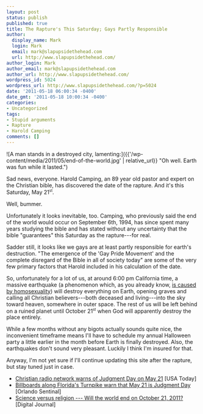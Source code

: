 ```yaml
---
layout: post
status: publish
published: true
title: The Rapture's This Saturday; Gays Partly Responsible
author:
  display_name: Mark
  login: Mark
  email: mark@slapupsidethehead.com
  url: http://www.slapupsidethehead.com/
author_login: Mark
author_email: mark@slapupsidethehead.com
author_url: http://www.slapupsidethehead.com/
wordpress_id: 5024
wordpress_url: http://www.slapupsidethehead.com/?p=5024
date: '2011-05-18 06:00:34 -0400'
date_gmt: '2011-05-18 10:00:34 -0400'
categories:
- Uncategorized
tags:
- Stupid arguments
- Rapture
- Harold Camping
comments: []
---
```

![A man stands in a destroyed city, lamenting:]({{'/wp-content/media/2011/05/end-of-the-world.jpg' | relative_url}} "Oh well. Earth was fun while it lasted.")

Sad news, everyone. Harold Camping, an 89 year old pastor and expert on the Christian bible, has discovered the date of the rapture. And it's this Saturday, May 21<sup><small>st</small></sup>.

Well, bummer.

Unfortunately it looks inevitable, too. Camping, who previously said the end of the world would occur on September 6th, 1994, has since spent many years studying the bible and has stated without any uncertainty that the bible "guarantees" this Saturday as the rapture---for real.

Sadder still, it looks like we gays are at least partly responsible for earth's destruction. "The emergence of the 'Gay Pride Movement' and the complete disregard of the Bible in all of society today" are some of the very few primary factors that Harold included in his calculation of the date.

So, unfortunately for a lot of us, at around 6:00 pm California time, a massive earthquake (a phenomenon which, as you already know, [is caused by homosexuality](http://www.slapupsidethehead.com/2008/02/homosexuality-causes-earthquakes/ "Research Breakthrough: Homosexuality Causes Earthquakes!")) will destroy everything on Earth, opening graves and calling all Christian believers---both deceased and living---into the sky toward heaven, somewhere in outer space. The rest of us will be left behind on a ruined planet until October  21<sup><small>st</small></sup> when God will apparently destroy the place entirely.

While a few months without any bigots actually sounds quite nice, the inconvenient timeframe means I'll have to schedule my annual Halloween party a little earlier in the month before Earth is finally destroyed. Also, the earthquakes don't sound very pleasant. Luckily I think I'm insured for that.

Anyway, I'm not yet sure if I'll continue updating this site after the rapture, but stay tuned just in case.

- [Christian radio network warns of Judgment Day on May 21](http://content.usatoday.com/communities/ondeadline/post/2011/05/christian-radio-network-guarantees-that-judgment-day-will-arrive-may-21/1) [USA Today]
- [Billboards along Florida's Turnpike warn that May 21 is Judgment Day](http://www.orlandosentinel.com/news/local/fl-end-time-may-21-20110510,0,6824788.story) [Orlando Sentinal]
- [Science versus religion --- Will the world end on October 21, 2011?](http://www.digitaljournal.com/article/306813) [Digital Journal]
